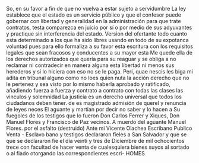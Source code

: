 So, en su favor a fin de que no vuelva a estar sujeto a servidumbre
La ley establece que el estado es un servicio público y que el confesor puede gobernar con libertad y generalidad en la administración para que trate contratos, testa comparezca en juicio por sí o por medio de sus adyuvantes y practique sin interferencia del estado.
Version del ofertante todo cuanto esta determinado a los que ha sido libres usando en todo de su expotanca voluntad pues para ello formaliza a su favor esta escritura con los requisitos legales que sean fracosos y conducentes a su mayor esta
Me quede ella de los derechos autorizados que quería para su reaguar y se obliga a no reclamar ni contradecir en manera alguna esta libertad ni menos sus herederos y si lo hiciera con eso no se le paga.
Peri, quae nescis les biga mi adita en tribunal alguno como no loes quien nuta la acción derecho que no le pertenez y sea visto por lo mismo haberla aprobado y ratificado, añadiendo fuerza a fuerza y contrato a contrato con todas las clases las vinculos y solemnidad
La justicia es un derecho universal que todos los ciudadanos deben tener.
de es magistrado admisión de querel y renuncia de leyes neces
El aguante y martian por decir no saber y lo hacen a Su fuegoles de los testigos que lo fueron Don Carlos Ferrer y Xiques, Don Manuel Flores y Francisco de Paz vecinos. A muerdo del aguante Manuel Flores.
por el asfalto (destruido)
Ante mi Vicente Olachea
Escribano Publico
Venta - Esclavo
bano y testigos declararon fieles a San Salvador y que se que se declararon fie
el día veinti y tres de Diciembre de mil ochocientos trece
con facultad de hacer venta de cualesquiera bienes suyos
al sortado o al fiado otorgando las correspondientes escri-
HOMES